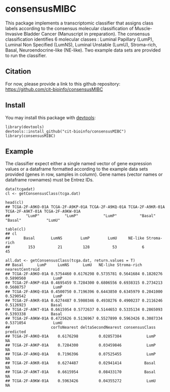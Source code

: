 # consensusMIBC
This package implements a transcriptomic classifier that assigns class labels according to the consensus molecular classification of Muscle-Invasive Bladder Cancer (Manuscript in preparation). The consensus classification identifies 6 molecular classes : Luminal Papillary (LumP), Luminal Non Specified (LumNS), Luminal Unstable (LumU), Stroma-rich, Basal, Neuroendocrine-like (NE-like).
Two example data sets are provided to run the classifier.

## Citation
For now, please provide a link to this github repository:
<https://github.com/cit-bioinfo/consensusMIBC>

## Install
You may install this package with [devtools]:

[devtools]: https://github.com/hadley/devtools

```{r}
library(devtools)
devtools::install_github("cit-bioinfo/consensusMIBC")
library(consensusMIBC)
```
## Example
The classifier expect either a single named vector of gene expression values or a dataframe formatted according to the example data sets provided (genes in row, samples in column). Gene names (vector names or dataframe rownames) must be Entrez IDs.

```{r}
data(tcgadat)
cl <- getConsensusClass(tcga.dat)

head(cl)
## TCGA-2F-A9KO-01A TCGA-2F-A9KP-01A TCGA-2F-A9KQ-01A TCGA-2F-A9KR-01A TCGA-2F-A9KT-01A TCGA-2F-A9KW-01A 
##       "LumP"           "LumP"           "LumP"          "Basal"          "Basal"           "LumU"

table(cl)
## cl
##      Basal       LumNS        LumP        LumU     NE-like Stroma-rich 
##        153          21         128          53           6          45 

all.dat <- getConsensusClass(tcga.dat, return.values = T)
## Basal      LumP     LumNS      LumU   NE-like Stroma-rich nearestCentroid
## TCGA-2F-A9KO-01A 0.5754460 0.6176298 0.5735781 0.5641684 0.1820276   0.5890560            LumP
## TCGA-2F-A9KP-01A 0.4695459 0.7284300 0.6806556 0.6938315 0.2734213   0.5608757            LumP
## TCGA-2F-A9KQ-01A 0.4500750 0.7196396 0.6443850 0.6345979 0.2041000   0.5290542            LumP
## TCGA-2F-A9KR-01A 0.6274487 0.5980346 0.4938276 0.4900237 0.2116246   0.5126923           Basal
## TCGA-2F-A9KT-01A 0.6615954 0.5772637 0.5144653 0.5335134 0.2865093   0.5393338           Basal
## TCGA-2F-A9KW-01A 0.4725626 0.5136967 0.5527899 0.5963426 0.3087334   0.5371054            LumU
##                  corToNearest deltaSecondNearest consensusClass predicted
## TCGA-2F-A9KO-01A    0.6176298         0.02857384           LumP        NA
## TCGA-2F-A9KP-01A    0.7284300         0.03459846           LumP        NA
## TCGA-2F-A9KQ-01A    0.7196396         0.07525455           LumP        NA
## TCGA-2F-A9KR-01A    0.6274487         0.02941414          Basal        NA
## TCGA-2F-A9KT-01A    0.6615954         0.08433170          Basal        NA
## TCGA-2F-A9KW-01A    0.5963426         0.04355272           LumU        NA
```
